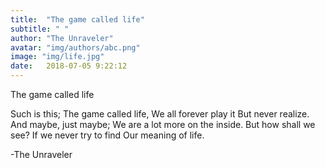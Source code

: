 ```yaml
---
title:  "The game called life"
subtitle: " "
author: "The Unraveler"
avatar: "img/authors/abc.png"
image: "img/life.jpg"
date:   2018-07-05 9:22:12
---
```

The game called life

Such is this;
The game called life,
We all  forever play it
But never realize.
And maybe, just maybe;
We are a lot more on the inside.
But how shall we see?
If we never try to find 
Our meaning of life.

-The Unraveler